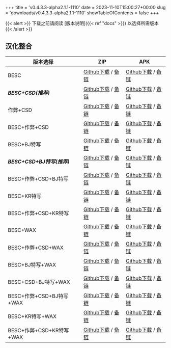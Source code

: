 
+++
title = 'v0.4.3.3-alpha2.1.1-1110'
date = 2023-11-10T15:00:27+00:00
slug = 'downloads/v0.4.3.3-alpha2.1.1-1110'
showTableOfContents = false
+++

{{< alert >}}
下载之前请阅读 [版本说明]({{< ref "docs" >}}) 以选择所需版本
{{< /alert >}}

## 汉化整合

|         版本选择          |                                                                                                                                                                           ZIP                                                                                                                                                                           |                                                                                                                                                                           APK                                                                                                                                                                           |
|---------------------------|---------------------------------------------------------------------------------------------------------------------------------------------------------------------------------------------------------------------------------------------------------------------------------------------------------------------------------------------------------|---------------------------------------------------------------------------------------------------------------------------------------------------------------------------------------------------------------------------------------------------------------------------------------------------------------------------------------------------------|
|BESC                       |[Github下载](https://github.com/DoL-Lyra/Lyra/releases/download/v0.4.3.3-alpha2.1.1-1110/dol-0.4.3.3-chsmods-a2.1.1-besc-1110.zip ) / [备链](https://ghproxy.com/https://github.com/DoL-Lyra/Lyra/releases/download/v0.4.3.3-alpha2.1.1-1110/dol-0.4.3.3-chsmods-a2.1.1-besc-1110.zip )                                                  |[Github下载](https://github.com/DoL-Lyra/Lyra/releases/download/v0.4.3.3-alpha2.1.1-1110/dol-0.4.3.3-chsmods-a2.1.1-besc-1110.apk ) / [备链](https://ghproxy.com/https://github.com/DoL-Lyra/Lyra/releases/download/v0.4.3.3-alpha2.1.1-1110/dol-0.4.3.3-chsmods-a2.1.1-besc-1110.apk )                                                  |
|***BESC+CSD(推荐)***       |[Github下载](https://github.com/DoL-Lyra/Lyra/releases/download/v0.4.3.3-alpha2.1.1-1110/dol-0.4.3.3-chsmods-a2.1.1-besc-csd-1110.zip ) / [备链](https://ghproxy.com/https://github.com/DoL-Lyra/Lyra/releases/download/v0.4.3.3-alpha2.1.1-1110/dol-0.4.3.3-chsmods-a2.1.1-besc-csd-1110.zip )                                          |[Github下载](https://github.com/DoL-Lyra/Lyra/releases/download/v0.4.3.3-alpha2.1.1-1110/dol-0.4.3.3-chsmods-a2.1.1-besc-csd-1110.apk ) / [备链](https://ghproxy.com/https://github.com/DoL-Lyra/Lyra/releases/download/v0.4.3.3-alpha2.1.1-1110/dol-0.4.3.3-chsmods-a2.1.1-besc-csd-1110.apk )                                          |
|作弊+CSD                   |[Github下载](https://github.com/DoL-Lyra/Lyra/releases/download/v0.4.3.3-alpha2.1.1-1110/dol-0.4.3.3-chsmods-a2.1.1-cheat-csd-1110.zip ) / [备链](https://ghproxy.com/https://github.com/DoL-Lyra/Lyra/releases/download/v0.4.3.3-alpha2.1.1-1110/dol-0.4.3.3-chsmods-a2.1.1-cheat-csd-1110.zip )                                        |[Github下载](https://github.com/DoL-Lyra/Lyra/releases/download/v0.4.3.3-alpha2.1.1-1110/dol-0.4.3.3-chsmods-a2.1.1-cheat-csd-1110.apk ) / [备链](https://ghproxy.com/https://github.com/DoL-Lyra/Lyra/releases/download/v0.4.3.3-alpha2.1.1-1110/dol-0.4.3.3-chsmods-a2.1.1-cheat-csd-1110.apk )                                        |
|BESC+作弊+CSD              |[Github下载](https://github.com/DoL-Lyra/Lyra/releases/download/v0.4.3.3-alpha2.1.1-1110/dol-0.4.3.3-chsmods-a2.1.1-besc-cheat-csd-1110.zip ) / [备链](https://ghproxy.com/https://github.com/DoL-Lyra/Lyra/releases/download/v0.4.3.3-alpha2.1.1-1110/dol-0.4.3.3-chsmods-a2.1.1-besc-cheat-csd-1110.zip )                              |[Github下载](https://github.com/DoL-Lyra/Lyra/releases/download/v0.4.3.3-alpha2.1.1-1110/dol-0.4.3.3-chsmods-a2.1.1-besc-cheat-csd-1110.apk ) / [备链](https://ghproxy.com/https://github.com/DoL-Lyra/Lyra/releases/download/v0.4.3.3-alpha2.1.1-1110/dol-0.4.3.3-chsmods-a2.1.1-besc-cheat-csd-1110.apk )                              |
|BESC+BJ特写                |[Github下载](https://github.com/DoL-Lyra/Lyra/releases/download/v0.4.3.3-alpha2.1.1-1110/dol-0.4.3.3-chsmods-a2.1.1-besc-sideviewbj-1110.zip ) / [备链](https://ghproxy.com/https://github.com/DoL-Lyra/Lyra/releases/download/v0.4.3.3-alpha2.1.1-1110/dol-0.4.3.3-chsmods-a2.1.1-besc-sideviewbj-1110.zip )                            |[Github下载](https://github.com/DoL-Lyra/Lyra/releases/download/v0.4.3.3-alpha2.1.1-1110/dol-0.4.3.3-chsmods-a2.1.1-besc-sideviewbj-1110.apk ) / [备链](https://ghproxy.com/https://github.com/DoL-Lyra/Lyra/releases/download/v0.4.3.3-alpha2.1.1-1110/dol-0.4.3.3-chsmods-a2.1.1-besc-sideviewbj-1110.apk )                            |
|***BESC+CSD+BJ特写(推荐)***|[Github下载](https://github.com/DoL-Lyra/Lyra/releases/download/v0.4.3.3-alpha2.1.1-1110/dol-0.4.3.3-chsmods-a2.1.1-besc-csd-sideviewbj-1110.zip ) / [备链](https://ghproxy.com/https://github.com/DoL-Lyra/Lyra/releases/download/v0.4.3.3-alpha2.1.1-1110/dol-0.4.3.3-chsmods-a2.1.1-besc-csd-sideviewbj-1110.zip )                    |[Github下载](https://github.com/DoL-Lyra/Lyra/releases/download/v0.4.3.3-alpha2.1.1-1110/dol-0.4.3.3-chsmods-a2.1.1-besc-csd-sideviewbj-1110.apk ) / [备链](https://ghproxy.com/https://github.com/DoL-Lyra/Lyra/releases/download/v0.4.3.3-alpha2.1.1-1110/dol-0.4.3.3-chsmods-a2.1.1-besc-csd-sideviewbj-1110.apk )                    |
|BESC+作弊+CSD+BJ特写       |[Github下载](https://github.com/DoL-Lyra/Lyra/releases/download/v0.4.3.3-alpha2.1.1-1110/dol-0.4.3.3-chsmods-a2.1.1-besc-cheat-csd-sideviewbj-1110.zip ) / [备链](https://ghproxy.com/https://github.com/DoL-Lyra/Lyra/releases/download/v0.4.3.3-alpha2.1.1-1110/dol-0.4.3.3-chsmods-a2.1.1-besc-cheat-csd-sideviewbj-1110.zip )        |[Github下载](https://github.com/DoL-Lyra/Lyra/releases/download/v0.4.3.3-alpha2.1.1-1110/dol-0.4.3.3-chsmods-a2.1.1-besc-cheat-csd-sideviewbj-1110.apk ) / [备链](https://ghproxy.com/https://github.com/DoL-Lyra/Lyra/releases/download/v0.4.3.3-alpha2.1.1-1110/dol-0.4.3.3-chsmods-a2.1.1-besc-cheat-csd-sideviewbj-1110.apk )        |
|BESC+KR特写                |[Github下载](https://github.com/DoL-Lyra/Lyra/releases/download/v0.4.3.3-alpha2.1.1-1110/dol-0.4.3.3-chsmods-a2.1.1-besc-sideviewkr-1110.zip ) / [备链](https://ghproxy.com/https://github.com/DoL-Lyra/Lyra/releases/download/v0.4.3.3-alpha2.1.1-1110/dol-0.4.3.3-chsmods-a2.1.1-besc-sideviewkr-1110.zip )                            |[Github下载](https://github.com/DoL-Lyra/Lyra/releases/download/v0.4.3.3-alpha2.1.1-1110/dol-0.4.3.3-chsmods-a2.1.1-besc-sideviewkr-1110.apk ) / [备链](https://ghproxy.com/https://github.com/DoL-Lyra/Lyra/releases/download/v0.4.3.3-alpha2.1.1-1110/dol-0.4.3.3-chsmods-a2.1.1-besc-sideviewkr-1110.apk )                            |
|BESC+作弊+CSD+KR特写       |[Github下载](https://github.com/DoL-Lyra/Lyra/releases/download/v0.4.3.3-alpha2.1.1-1110/dol-0.4.3.3-chsmods-a2.1.1-besc-cheat-csd-sideviewkr-1110.zip ) / [备链](https://ghproxy.com/https://github.com/DoL-Lyra/Lyra/releases/download/v0.4.3.3-alpha2.1.1-1110/dol-0.4.3.3-chsmods-a2.1.1-besc-cheat-csd-sideviewkr-1110.zip )        |[Github下载](https://github.com/DoL-Lyra/Lyra/releases/download/v0.4.3.3-alpha2.1.1-1110/dol-0.4.3.3-chsmods-a2.1.1-besc-cheat-csd-sideviewkr-1110.apk ) / [备链](https://ghproxy.com/https://github.com/DoL-Lyra/Lyra/releases/download/v0.4.3.3-alpha2.1.1-1110/dol-0.4.3.3-chsmods-a2.1.1-besc-cheat-csd-sideviewkr-1110.apk )        |
|BESC+WAX                   |[Github下载](https://github.com/DoL-Lyra/Lyra/releases/download/v0.4.3.3-alpha2.1.1-1110/dol-0.4.3.3-chsmods-a2.1.1-besc-wax-1110.zip ) / [备链](https://ghproxy.com/https://github.com/DoL-Lyra/Lyra/releases/download/v0.4.3.3-alpha2.1.1-1110/dol-0.4.3.3-chsmods-a2.1.1-besc-wax-1110.zip )                                          |[Github下载](https://github.com/DoL-Lyra/Lyra/releases/download/v0.4.3.3-alpha2.1.1-1110/dol-0.4.3.3-chsmods-a2.1.1-besc-wax-1110.apk ) / [备链](https://ghproxy.com/https://github.com/DoL-Lyra/Lyra/releases/download/v0.4.3.3-alpha2.1.1-1110/dol-0.4.3.3-chsmods-a2.1.1-besc-wax-1110.apk )                                          |
|BESC+作弊+CSD+WAX          |[Github下载](https://github.com/DoL-Lyra/Lyra/releases/download/v0.4.3.3-alpha2.1.1-1110/dol-0.4.3.3-chsmods-a2.1.1-besc-wax-cheat-csd-1110.zip ) / [备链](https://ghproxy.com/https://github.com/DoL-Lyra/Lyra/releases/download/v0.4.3.3-alpha2.1.1-1110/dol-0.4.3.3-chsmods-a2.1.1-besc-wax-cheat-csd-1110.zip )                      |[Github下载](https://github.com/DoL-Lyra/Lyra/releases/download/v0.4.3.3-alpha2.1.1-1110/dol-0.4.3.3-chsmods-a2.1.1-besc-wax-cheat-csd-1110.apk ) / [备链](https://ghproxy.com/https://github.com/DoL-Lyra/Lyra/releases/download/v0.4.3.3-alpha2.1.1-1110/dol-0.4.3.3-chsmods-a2.1.1-besc-wax-cheat-csd-1110.apk )                      |
|BESC+BJ特写+WAX            |[Github下载](https://github.com/DoL-Lyra/Lyra/releases/download/v0.4.3.3-alpha2.1.1-1110/dol-0.4.3.3-chsmods-a2.1.1-besc-wax-sideviewbj-1110.zip ) / [备链](https://ghproxy.com/https://github.com/DoL-Lyra/Lyra/releases/download/v0.4.3.3-alpha2.1.1-1110/dol-0.4.3.3-chsmods-a2.1.1-besc-wax-sideviewbj-1110.zip )                    |[Github下载](https://github.com/DoL-Lyra/Lyra/releases/download/v0.4.3.3-alpha2.1.1-1110/dol-0.4.3.3-chsmods-a2.1.1-besc-wax-sideviewbj-1110.apk ) / [备链](https://ghproxy.com/https://github.com/DoL-Lyra/Lyra/releases/download/v0.4.3.3-alpha2.1.1-1110/dol-0.4.3.3-chsmods-a2.1.1-besc-wax-sideviewbj-1110.apk )                    |
|BESC+CSD+BJ特写+WAX        |[Github下载](https://github.com/DoL-Lyra/Lyra/releases/download/v0.4.3.3-alpha2.1.1-1110/dol-0.4.3.3-chsmods-a2.1.1-besc-wax-csd-sideviewbj-1110.zip ) / [备链](https://ghproxy.com/https://github.com/DoL-Lyra/Lyra/releases/download/v0.4.3.3-alpha2.1.1-1110/dol-0.4.3.3-chsmods-a2.1.1-besc-wax-csd-sideviewbj-1110.zip )            |[Github下载](https://github.com/DoL-Lyra/Lyra/releases/download/v0.4.3.3-alpha2.1.1-1110/dol-0.4.3.3-chsmods-a2.1.1-besc-wax-csd-sideviewbj-1110.apk ) / [备链](https://ghproxy.com/https://github.com/DoL-Lyra/Lyra/releases/download/v0.4.3.3-alpha2.1.1-1110/dol-0.4.3.3-chsmods-a2.1.1-besc-wax-csd-sideviewbj-1110.apk )            |
|BESC+作弊+CSD+BJ特写+WAX   |[Github下载](https://github.com/DoL-Lyra/Lyra/releases/download/v0.4.3.3-alpha2.1.1-1110/dol-0.4.3.3-chsmods-a2.1.1-besc-wax-cheat-csd-sideviewbj-1110.zip ) / [备链](https://ghproxy.com/https://github.com/DoL-Lyra/Lyra/releases/download/v0.4.3.3-alpha2.1.1-1110/dol-0.4.3.3-chsmods-a2.1.1-besc-wax-cheat-csd-sideviewbj-1110.zip )|[Github下载](https://github.com/DoL-Lyra/Lyra/releases/download/v0.4.3.3-alpha2.1.1-1110/dol-0.4.3.3-chsmods-a2.1.1-besc-wax-cheat-csd-sideviewbj-1110.apk ) / [备链](https://ghproxy.com/https://github.com/DoL-Lyra/Lyra/releases/download/v0.4.3.3-alpha2.1.1-1110/dol-0.4.3.3-chsmods-a2.1.1-besc-wax-cheat-csd-sideviewbj-1110.apk )|
|BESC+KR特写+WAX            |[Github下载](https://github.com/DoL-Lyra/Lyra/releases/download/v0.4.3.3-alpha2.1.1-1110/dol-0.4.3.3-chsmods-a2.1.1-besc-wax-sideviewkr-1110.zip ) / [备链](https://ghproxy.com/https://github.com/DoL-Lyra/Lyra/releases/download/v0.4.3.3-alpha2.1.1-1110/dol-0.4.3.3-chsmods-a2.1.1-besc-wax-sideviewkr-1110.zip )                    |[Github下载](https://github.com/DoL-Lyra/Lyra/releases/download/v0.4.3.3-alpha2.1.1-1110/dol-0.4.3.3-chsmods-a2.1.1-besc-wax-sideviewkr-1110.apk ) / [备链](https://ghproxy.com/https://github.com/DoL-Lyra/Lyra/releases/download/v0.4.3.3-alpha2.1.1-1110/dol-0.4.3.3-chsmods-a2.1.1-besc-wax-sideviewkr-1110.apk )                    |
|BESC+作弊+CSD+KR特写+WAX   |[Github下载](https://github.com/DoL-Lyra/Lyra/releases/download/v0.4.3.3-alpha2.1.1-1110/dol-0.4.3.3-chsmods-a2.1.1-besc-wax-cheat-csd-sideviewkr-1110.zip ) / [备链](https://ghproxy.com/https://github.com/DoL-Lyra/Lyra/releases/download/v0.4.3.3-alpha2.1.1-1110/dol-0.4.3.3-chsmods-a2.1.1-besc-wax-cheat-csd-sideviewkr-1110.zip )|[Github下载](https://github.com/DoL-Lyra/Lyra/releases/download/v0.4.3.3-alpha2.1.1-1110/dol-0.4.3.3-chsmods-a2.1.1-besc-wax-cheat-csd-sideviewkr-1110.apk ) / [备链](https://ghproxy.com/https://github.com/DoL-Lyra/Lyra/releases/download/v0.4.3.3-alpha2.1.1-1110/dol-0.4.3.3-chsmods-a2.1.1-besc-wax-cheat-csd-sideviewkr-1110.apk )|
